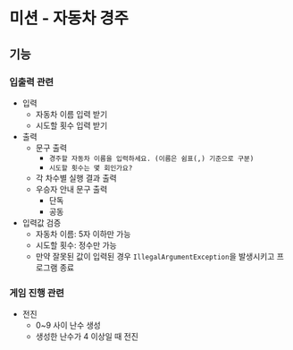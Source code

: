 # 미션 - 자동차 경주 

## 기능
### 입출력 관련
- 입력
  - 자동차 이름 입력 받기
  - 시도할 횟수 입력 받기
- 출력
  - 문구 출력
    - `경주할 자동차 이름을 입력하세요. (이름은 쉼표(,) 기준으로 구분)`
    - `시도할 횟수는 몇 회인가요?`
  - 각 차수별 실행 결과 출력
  - 우승자 안내 문구 출력
    - 단독
    - 공동
- 입력값 검증
  - 자동차 이름: 5자 이하만 가능
  - 시도할 횟수: 정수만 가능
  - 만약 잘못된 값이 입력된 경우 `IllegalArgumentException`을 발생시키고 프로그램 종료

### 게임 진행 관련
- 전진
  - 0~9 사이 난수 생성
  - 생성한 난수가 4 이상일 때 전진